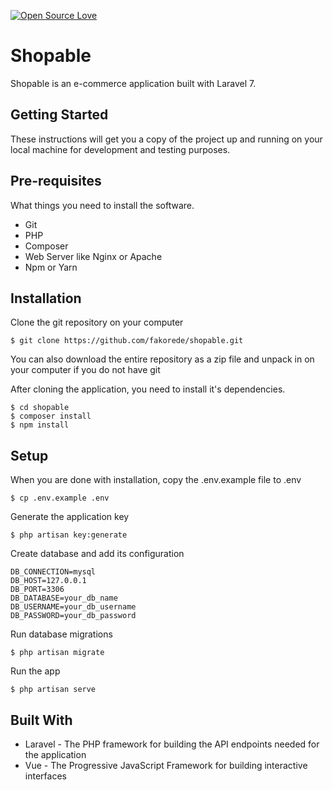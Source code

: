 [![Open Source Love](https://badges.frapsoft.com/os/v1/open-source.svg?v=103)](https://github.com/ellerbrock/open-source-badges/)

# Shopable

Shopable is an e-commerce application built with Laravel 7.

## Getting Started

These instructions will get you a copy of the project up and running on your local machine for development and testing purposes.

## Pre-requisites

What things you need to install the software.

-   Git
-   PHP
-   Composer
-   Web Server like Nginx or Apache
-   Npm or Yarn

## Installation

Clone the git repository on your computer

```
$ git clone https://github.com/fakorede/shopable.git
```

You can also download the entire repository as a zip file and unpack in on your computer if you do not have git

After cloning the application, you need to install it's dependencies.

```
$ cd shopable
$ composer install
$ npm install
```

## Setup

When you are done with installation, copy the .env.example file to .env

```
$ cp .env.example .env
```

Generate the application key

```
$ php artisan key:generate
```

Create database and add its configuration

```
DB_CONNECTION=mysql
DB_HOST=127.0.0.1
DB_PORT=3306
DB_DATABASE=your_db_name
DB_USERNAME=your_db_username
DB_PASSWORD=your_db_password
```

Run database migrations

```
$ php artisan migrate
```

Run the app

```
$ php artisan serve
```

## Built With

-   Laravel - The PHP framework for building the API endpoints needed for the application
-   Vue - The Progressive JavaScript Framework for building interactive interfaces
